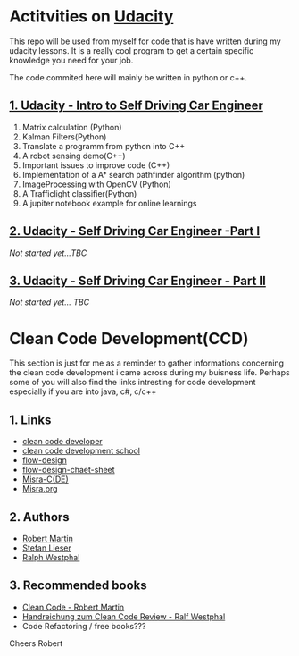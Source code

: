
# Actitvities on [Udacity](https://eu.udacity.com/)
This repo will be used from myself for code that is have written during my udacity lessons.
It is a really cool program to get a certain specific knowledge you need for your job.

The code commited here will mainly be written in python or c++.

 ## [1. Udacity - Intro to Self Driving Car Engineer](README_ISDCE.MD)
  1. Matrix calculation (Python)
  2. Kalman Filters(Python)
  3. Translate a programm from python into C++
  4. A robot sensing demo(C++)
  5. Important issues to improve code (C++)
  6. Implementation of a A* search pathfinder algorithm (python)
  7. ImageProcessing with OpenCV (Python)
  8. A Trafficlight classifier(Python)
  9. A jupiter notebook example for online learnings 

 ## [2. Udacity - Self Driving Car Engineer -Part I](README_SDCE_I.MD) 
   _Not started yet...TBC_


 ## [3. Udacity - Self Driving Car Engineer - Part II](README_SDCE_II.MD) 
   _Not started yet... TBC_

# Clean Code Development(CCD)
This section is just for me as a reminder to gather informations concerning the clean code development
i came across during my buisness life. Perhaps some of you will also find the links intresting for code development
especially if you are into java, c#, c/c++

## 1. Links
 * [clean code developer](https://clean-code-developer.de/)
 * [clean code development school](https://ccd-school.de/)
 * [flow-design](https://flow-design.org/)
 * [flow-design-chaet-sheet](https://ccd-school.de/das-flow-design-cheat-sheet/)
 * [Misra-C(DE)](https://de.wikipedia.org/wiki/MISRA-C)
 * [Misra.org](https://www.misra.org.uk/)

## 2. Authors
 * [Robert Martin](https://cleancoder.org/)
 * [Stefan Lieser](https://lieser-online.de/)
 * [Ralph Westphal](https://blog.ralfw.de/)

## 3. Recommended books
 * [Clean Code - Robert Martin](http://amzn.to/2zwOC63)
 * [Handreichung zum Clean Code Review - Ralf Westphal](https://www.amazon.de/Handreichungen-zum-Clean-Code-Review-ebook/dp/B0767LJSFB/)
 * Code Refactoring / free books???

Cheers
Robert
